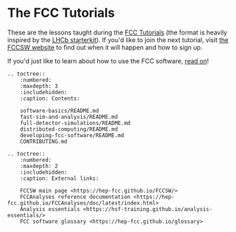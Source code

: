 # The FCC Tutorials

These are the lessons taught during the [FCC Tutorials][tutorial] (the format is heavily inspired by the [LHCb starterkit][lhcb-starterkit]).
If you'd like to join the next tutorial, visit [the FCCSW website][fccsw-website] to find out when it will happen and how to sign up.

If you'd just like to learn about how to use the FCC software, [read on][first-analysis-steps]!

[fccsw-website]: https://cern.ch/fccsw
[tutorial]: https://hep-fcc.github.io/fcc-tutorials
[lhcb-starterkit]: https://lhcb.github.io/starterkit-lessons/index.html
[first-analysis-steps]: https://hep-fcc.github.io/fcc-tutorials/software-basics/README.html


```{eval-rst}
.. toctree::
    :numbered:
    :maxdepth: 3
    :includehidden:
    :caption: Contents:

    software-basics/README.md
    fast-sim-and-analysis/README.md
    full-detector-simulations/README.md
    distributed-computing/README.md
    developing-fcc-software/README.md
    CONTRIBUTING.md

.. toctree::
    :numbered:
    :maxdepth: 2
    :includehidden:
    :caption: External links:

    FCCSW main page <https://hep-fcc.github.io/FCCSW/>
    FCCAnalyses reference documentation <https://hep-fcc.github.io/FCCAnalyses/doc/latest/index.html>
    Analysis essentials <https://hsf-training.github.io/analysis-essentials/>
    FCC software glossary <https://hep-fcc.github.io/glossary>
```
